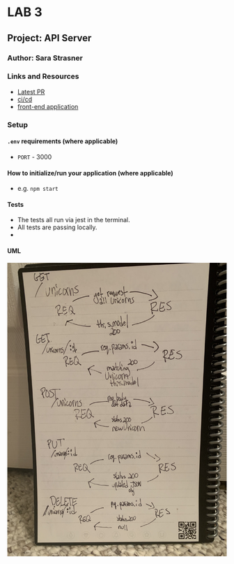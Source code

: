 # LAB 3

## Project: API Server

### Author: Sara Strasner

### Links and Resources

- [Latest PR](https://github.com/sarastrasner/api-server/pull/2)
- [ci/cd](https://github.com/sarastrasner/api-server/actions)
- [front-end application](https://sarastrasner-api-server.herokuapp.com/unicorns) 

### Setup

#### `.env` requirements (where applicable)

- `PORT` - 3000

#### How to initialize/run your application (where applicable)

- e.g. `npm start`


#### Tests

- The tests all run via jest in the terminal.
- All tests are passing locally.
- 


#### UML
![UML](./assets/UML.JPG)